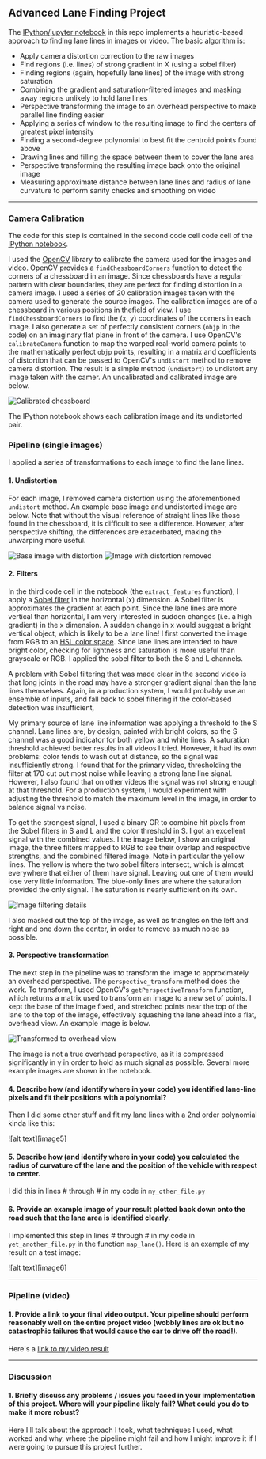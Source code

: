 
## Advanced Lane Finding Project

The [IPython/jupyter notebook](https://github.com/gardenermike/finding-lane-lines-reprise/blob/master/lane_lines.ipynb) in this repo implements a heuristic-based approach to finding lane lines in images or video.
The basic algorithm is:
* Apply camera distortion correction to the raw images
* Find regions (i.e. lines) of strong gradient in X (using a sobel filter)
* Finding regions (again, hopefully lane lines) of the image with strong saturation
* Combining the gradient and saturation-filtered images and masking away regions unlikely to hold lane lines
* Perspective transforming the image to an overhead perspective to make parallel line finding easier
* Applying a series of window to the resulting image to find the centers of greatest pixel intensity
* Finding a second-degree polynomial to best fit the centroid points found above
* Drawing lines and filling the space between them to cover the lane area
* Perspective transforming the resulting image back onto the original image
* Measuring approximate distance between lane lines and radius of lane curvature to perform sanity checks and smoothing on video

[//]: # (Image References)

[undistorted]: ./examples/undistorted.jpg "Undistorted"
[centroids]: ./examples/centroids.png "Centroids"
[uncalibrated chessboard]: ./camera_cal/calibration1.jpg "Uncalibrated chssboard"
[chessboard calibrated]: ./examples/chessboard_calibrated.png "Calibrated chessboard"
[base image]: ./test_images/test2.jpg "Unprocessed highway image"
[filtered combined masked]: ./examples/filtered_image_combined_masked.png "Flattened, single-channel filtered and masked image"
[filtered three channels]: ./examples/filtered_image_three_channels.png "Filtered three-channel image"
[overlay]: ./examples/overlay.png "Highway with overlay"
[perspective transformed]: ./examples/perspective_transformed.png "Perspective transformed highway"
[preprocessed]: ./examples/preprocessed.png "Fully preprocessed image ready for lane detection"

---

### Camera Calibration


The code for this step is contained in the second code cell code cell of the [IPython notebook](https://github.com/gardenermike/finding-lane-lines-reprise/blob/master/lane_lines.ipynb).

I used the [OpenCV](http://opencv.org/) library to calibrate the camera used for the images and video. OpenCV provides a `findChessboardCorners` function to detect the corners of a chessboard in an image. Since chessboards have a regular pattern with clear boundaries, they are perfect for finding distortion in a camera image. I used a series of 20 calibration images taken with the camera used to generate the source images. The calibration images are of a chessboard in various positions in thefield of view. I use `findChessboardCorners` to find the (x, y) coordinates of the corners in each image. I also generate a set of perfectly consistent corners (`objp` in the code) on an imaginary flat plane in front of the camera.
I use OpenCV's `calibrateCamera` function to map the warped real-world camera points to the mathematically perfect `objp` points, resulting in a matrix and coefficients of distortion that can be passed to OpenCV's `undistort` method to remove camera distortion. The result is a simple method (`undistort`) to undistort any image taken with the camer. An uncalibrated and calibrated image are below.

![Calibrated chessboard][chessboard calibrated]

The IPython notebook shows each calibration image and its undistorted pair.


### Pipeline (single images)

I applied a series of transformations to each image to find the lane lines.

#### 1. Undistortion
For each image, I removed camera distortion using the aforementioned `undistort` method. An example base image and undistorted image are below. Note that without the visual reference of straight lines like those found in the chessboard, it is difficult to see a difference. However, after perspective shifting, the differences are exacerbated, making the unwarping more useful.

![Base image with distortion][base image]
![Image with distortion removed][undistorted]


#### 2. Filters

In the third code cell in the notebook (the `extract_features` function), I apply a [Sobel filter](https://en.wikipedia.org/wiki/Sobel_operator) in the horizontal (x) dimension.  A Sobel filter is approximates the gradient at each point. Since the lane lines are more vertical than horizontal, I am very interested in sudden changes (i.e. a high gradient) in the x dimension. A sudden change in x would suggest a bright vertical object, which is likely to be a lane line!
I first converted the image from RGB to an [HSL color space](https://en.wikipedia.org/wiki/HSL_and_HSV). Since lane lines are intended to have bright color, checking for lightness and saturation is more useful than grayscale or RGB. I applied the sobel filter to both the S and L channels.

A problem with Sobel filtering that was made clear in the second video is that long joints in the road may have a stronger gradient signal than the lane lines themselves. Again, in a production system, I would probably use an ensemble of inputs, and fall back to sobel filtering if the color-based detection was insufficient,

My primary source of lane line information was applying a threshold to the S channel. Lane lines are, by design, painted with bright colors, so the S channel was a good indicator for both yellow and white lines. A saturation threshold achieved better results in all videos I tried. However, it had its own problems: color tends to wash out at distance, so the signal was insufficiently strong. I found that for the primary video, thresholding the filter at 170 cut out most noise while leaving a strong lane line signal. However, I also found that on other videos the signal was not strong enough at that threshold. For a production system, I would experiment with adjusting the threshold to match the maximum level in the image, in order to balance signal vs noise.

To get the strongest signal, I used a binary OR to combine hit pixels from the Sobel filters in S and L and the color threshold in S. I got an excellent signal with the combined values. I the image below, I show an original image, the three filters mapped to RGB to see their overlap and respective strengths, and the combined filtered image. Note in particular the yellow lines. The yellow is where the two sobel filters intersect, which is almost everywhere that either of them have signal. Leaving out one of them would lose very little information. The blue-only lines are where the saturation provided the only signal. The saturation is nearly sufficient on its own.

![Image filtering details][filtered combined masked]

I also masked out the top of the image, as well as triangles on the left and right and one down the center, in order to remove as much noise as possible.

#### 3. Perspective transformation

The next step in the pipeline was to transform the image to approximately an overhead perspective. The `perspective_transform` method does the work.
To transform, I used OpenCV's `getPerspectiveTransform` function, which returns a matrix used to transform an image to a new set of points. I kept the base of the image fixed, and stretched points near the top of the lane to the top of the image, effectively squashing the lane ahead into a flat, overhead view. An example image is below.

![Transformed to overhead view][perspective transformed]

The image is not a true overhead perspective, as it is compressed significantly in y in order to hold as much signal as possible. Several more example images are shown in the notebook.


#### 4. Describe how (and identify where in your code) you identified lane-line pixels and fit their positions with a polynomial?

Then I did some other stuff and fit my lane lines with a 2nd order polynomial kinda like this:

![alt text][image5]

#### 5. Describe how (and identify where in your code) you calculated the radius of curvature of the lane and the position of the vehicle with respect to center.

I did this in lines # through # in my code in `my_other_file.py`

#### 6. Provide an example image of your result plotted back down onto the road such that the lane area is identified clearly.

I implemented this step in lines # through # in my code in `yet_another_file.py` in the function `map_lane()`.  Here is an example of my result on a test image:

![alt text][image6]

---

### Pipeline (video)

#### 1. Provide a link to your final video output.  Your pipeline should perform reasonably well on the entire project video (wobbly lines are ok but no catastrophic failures that would cause the car to drive off the road!).

Here's a [link to my video result](./project_video.mp4)

---

### Discussion

#### 1. Briefly discuss any problems / issues you faced in your implementation of this project.  Where will your pipeline likely fail?  What could you do to make it more robust?

Here I'll talk about the approach I took, what techniques I used, what worked and why, where the pipeline might fail and how I might improve it if I were going to pursue this project further.  
